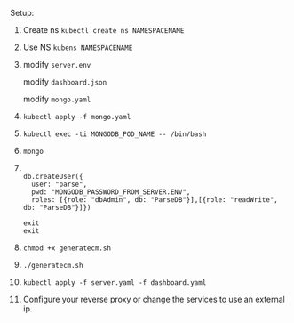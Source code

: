 Setup:
1. Create ns `kubectl create ns NAMESPACENAME`
2. Use NS `kubens NAMESPACENAME`
3. modify ```server.env```

   modify ```dashboard.json```
   
   modify ```mongo.yaml```
4. ```kubectl apply -f mongo.yaml```
5. ```kubectl exec -ti MONGODB_POD_NAME -- /bin/bash```
6. ```mongo```
7. ```use ParseDB
   
   db.createUser({
     user: "parse",
     pwd: "MONGODB_PASSWORD_FROM_SERVER.ENV",
     roles: [{role: "dbAdmin", db: "ParseDB"}],[{role: "readWrite", db: "ParseDB"}]})
     
   exit
   exit
   ```
8. ```chmod +x generatecm.sh```
9. ```./generatecm.sh```
10. ```kubectl apply -f server.yaml -f dashboard.yaml```
11. Configure your reverse proxy or change the services to use an external ip.
